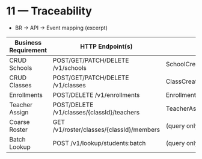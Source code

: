 # 11 — Traceability

- BR → API → Event mapping (excerpt)

| Business Requirement | HTTP Endpoint(s) | Event(s) |
|---|---|---|
| CRUD Schools | POST/GET/PATCH/DELETE /v1/schools | SchoolCreated/Updated/Archived |
| CRUD Classes | POST/GET/PATCH/DELETE /v1/classes | ClassCreated/Updated/Archived |
| Enrollments | POST/DELETE /v1/enrollments | EnrollmentAdded/Removed |
| Teacher Assign | POST/DELETE /v1/classes/{classId}/teachers | TeacherAssignedToClass/TeacherUnassignedFromClass |
| Coarse Roster | GET /v1/roster/classes/{classId}/members | (query only) |
| Batch Lookup | POST /v1/lookup/students:batch | (query only) |
